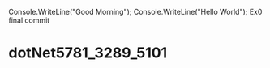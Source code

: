 Console.WriteLine("Good Morning");
Console.WriteLine("Hello World");
Ex0 final commit
# dotNet5781_3289_5101